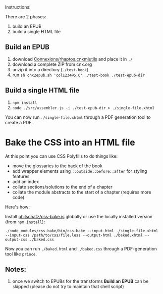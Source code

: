 

Instructions:

There are 2 phases:

1. build an EPUB
1. build a single HTML file

## Build an EPUB

1. download [Connexions/rhaptos.cnxmlutils](https://github.com/Connexions/rhaptos.cnxmlutils) and place it in `./`
1. download a complete ZIP from cnx.org
1. unzip it into a directory (`./test-book`)
1. run `sh cnx2epub.sh 'col1234@5.6' ./test-book ./test-epub-dir`

## Build a single HTML file

1. `npm install`
1. `node ./src/assembler.js -i ./test-epub-dir > ./single-file.xhtml`

You can now run `./single-file.xhtml` through a PDF generation tool to create a PDF.

# Bake the CSS into an HTML file

At this point you can use CSS Polyfills to do things like:

- move the glossaries to the back of the book
- add wrapper elements using `::outside::before::after` for styling features
- add an index
- collate sections/solutions to the end of a chapter
- collate the module abstracts to the start of a chapter (requires more code)

Here's how:

Install [philschatz/css-bake.js](https://github.com/philschatz/css-bake.js) globally or use the locally installed version (from `npm install`):

    ./node_modules/css-bake/bin/css-bake --input-html ./single-file.xhtml --input-css /path/to/css/file.less --output-html ./baked.xhtml --output-css ./baked.css

Now you can run `./baked.html` and `./baked.css` through a PDF-generation tool like `prince`.



## Notes:

1. once we switch to EPUBs for the transforms **Build an EPUB** can be skipped (please do not try to maintain that shell script)
